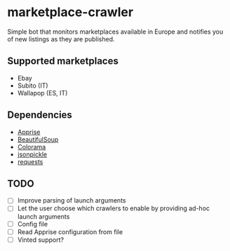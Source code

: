# marketplace-crawler

Simple bot that monitors marketplaces available in Europe and notifies you of new listings as they are published.

## Supported marketplaces

- Ebay
- Subito (IT)
- Wallapop (ES, IT)

## Dependencies

- [Apprise](https://github.com/caronc/apprise)
- [BeautifulSoup](https://beautiful-soup-4.readthedocs.io/en/latest/)
- [Colorama](https://github.com/tartley/colorama)
- [jsonpickle](https://jsonpickle.github.io/)
- [requests](https://requests.readthedocs.io/en/latest/)

## TODO

- [ ] Improve parsing of launch arguments
- [ ] Let the user choose which crawlers to enable by providing ad-hoc launch arguments
- [ ] Config file
- [ ] Read Apprise configuration from file
- [ ] Vinted support?
